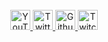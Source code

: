 <br/>
<div align="center">
	<a href="https://www.youtube.com/channel/UC0k5Wnt4vdbbb7ht_74I-Dg">
		<img src="https://s.ytimg.com/yts/img/favicon_144-vfliLAfaB.png" width="32px" height="32px" alt="YouTube">
	</a>
	<a href="https://twitter.com/EliteAsian123">
		<img src="https://abs.twimg.com/favicons/twitter.ico" width="32px" height="32px" alt="Twitter">
	</a>
	<a href="https://github.com/EliteAsian123">
		<img src="https://github.githubassets.com/pinned-octocat.svg" height="32px" width="32px" alt="Github">
	</a>
	<a href="https://www.twitch.tv/eliteasian123">
		<img src="https://assets.twitch.tv/assets/favicon-32-e29e246c157142c94346.png" height="32px" width="32px" alt="Twitch">
	</a>
 	<!--<br/>
	<br/>
	<a href="https://ko-fi.com/C0C4T2VXB">
		<img src="https://ko-fi.com/img/githubbutton_sm.svg" width="175px" alt="Ko-fi">
	</a>-->
<div>
<br/>
